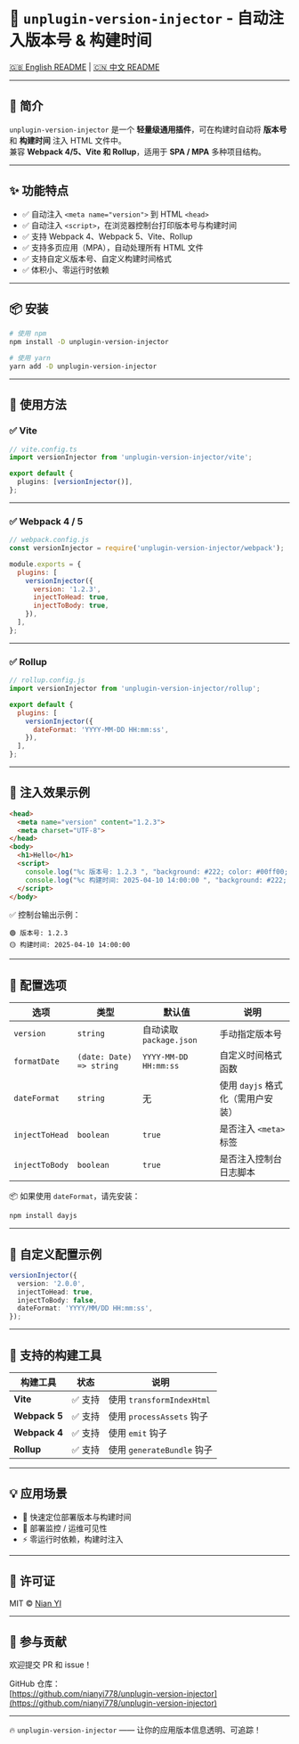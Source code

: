 # 🚀 `unplugin-version-injector` - 自动注入版本号 & 构建时间

[🇬🇧 English README](./README.md) | [🇨🇳 中文 README](./README.zh-CN.md)

---

## 📌 简介

`unplugin-version-injector` 是一个 **轻量级通用插件**，可在构建时自动将 **版本号** 和 **构建时间** 注入 HTML 文件中。  
兼容 **Webpack 4/5、Vite 和 Rollup**，适用于 **SPA / MPA** 多种项目结构。

---

## ✨ 功能特点

- ✅ 自动注入 `<meta name="version">` 到 HTML `<head>`
- ✅ 自动注入 `<script>`，在浏览器控制台打印版本号与构建时间
- ✅ 支持 Webpack 4、Webpack 5、Vite、Rollup
- ✅ 支持多页应用（MPA），自动处理所有 HTML 文件
- ✅ 支持自定义版本号、自定义构建时间格式
- ✅ 体积小、零运行时依赖

---

## 📦 安装

```bash
# 使用 npm
npm install -D unplugin-version-injector

# 使用 yarn
yarn add -D unplugin-version-injector
```

---

## 🚀 使用方法

### ✅ Vite

```ts
// vite.config.ts
import versionInjector from 'unplugin-version-injector/vite';

export default {
  plugins: [versionInjector()],
};
```

---

### ✅ Webpack 4 / 5

```js
// webpack.config.js
const versionInjector = require('unplugin-version-injector/webpack');

module.exports = {
  plugins: [
    versionInjector({
      version: '1.2.3',
      injectToHead: true,
      injectToBody: true,
    }),
  ],
};
```

---

### ✅ Rollup

```js
// rollup.config.js
import versionInjector from 'unplugin-version-injector/rollup';

export default {
  plugins: [
    versionInjector({
      dateFormat: 'YYYY-MM-DD HH:mm:ss',
    }),
  ],
};
```

---

## 📜 注入效果示例

```html
<head>
  <meta name="version" content="1.2.3">
  <meta charset="UTF-8">
</head>
<body>
  <h1>Hello</h1>
  <script>
    console.log("%c 版本号: 1.2.3 ", "background: #222; color: #00ff00; font-size: 12px;");
    console.log("%c 构建时间: 2025-04-10 14:00:00 ", "background: #222; color: #ffcc00; font-size: 12px;");
  </script>
</body>
```

✅ 控制台输出示例：

```
🟢 版本号: 1.2.3
🟡 构建时间: 2025-04-10 14:00:00
```

---

## 🔧 配置选项

| 选项            | 类型                          | 默认值                        | 说明 |
|-----------------|-------------------------------|-------------------------------|------|
| `version`       | `string`                      | 自动读取 `package.json`       | 手动指定版本号 |
| `formatDate`    | `(date: Date) => string`      | `YYYY-MM-DD HH:mm:ss`         | 自定义时间格式函数 |
| `dateFormat`    | `string`                      | 无                            | 使用 `dayjs` 格式化（需用户安装） |
| `injectToHead`  | `boolean`                     | `true`                        | 是否注入 `<meta>` 标签 |
| `injectToBody`  | `boolean`                     | `true`                        | 是否注入控制台日志脚本 |

📦 如果使用 `dateFormat`，请先安装：

```bash
npm install dayjs
```

---

## 📌 自定义配置示例

```ts
versionInjector({
  version: '2.0.0',
  injectToHead: true,
  injectToBody: false,
  dateFormat: 'YYYY/MM/DD HH:mm:ss',
});
```

---

## 🧪 支持的构建工具

| 构建工具     | 状态     | 说明 |
|--------------|----------|------|
| **Vite**     | ✅ 支持   | 使用 `transformIndexHtml` |
| **Webpack 5**| ✅ 支持   | 使用 `processAssets` 钩子 |
| **Webpack 4**| ✅ 支持   | 使用 `emit` 钩子 |
| **Rollup**   | ✅ 支持   | 使用 `generateBundle` 钩子 |

---

## 💡 应用场景

- 🧪 快速定位部署版本与构建时间
- 📅 部署监控 / 运维可见性
- ⚡️ 零运行时依赖，构建时注入

---

## 📄 许可证

MIT © [Nian YI](https://github.com/nianyi778)

---

## 🤝 参与贡献

欢迎提交 PR 和 issue！

GitHub 仓库：  
[https://github.com/nianyi778/unplugin-version-injector](https://github.com/nianyi778/unplugin-version-injector)

---

🔥 `unplugin-version-injector` —— 让你的应用版本信息透明、可追踪！
